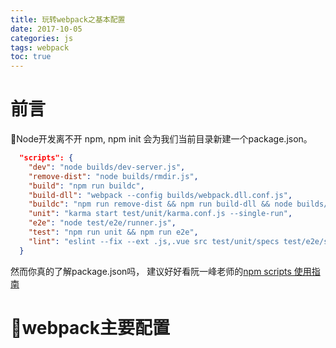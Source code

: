 ```yaml
---
title: 玩转webpack之基本配置
date: 2017-10-05
categories: js
tags: webpack
toc: true
---
```

# 前言

Node开发离不开 npm, npm init 会为我们当前目录新建一个package.json。

```json
  "scripts": {
    "dev": "node builds/dev-server.js",
    "remove-dist": "node builds/rmdir.js",
    "build": "npm run buildc",
    "build-dll": "webpack --config builds/webpack.dll.conf.js",
    "buildc": "npm run remove-dist && npm run build-dll && node builds/build.js",
    "unit": "karma start test/unit/karma.conf.js --single-run",
    "e2e": "node test/e2e/runner.js",
    "test": "npm run unit && npm run e2e",
    "lint": "eslint --fix --ext .js,.vue src test/unit/specs test/e2e/specs"
  }
```

然而你真的了解package.json吗，
建议好好看阮一峰老师的[npm scripts 使用指南](http://www.ruanyifeng.com/blog/2016/10/npm_scripts.html)

# webpack主要配置